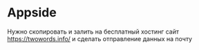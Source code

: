 # Appside

Нужно скопировать и залить на бесплатный хостинг сайт https://twowords.info/ и сделать отправление данных на почту 
 
